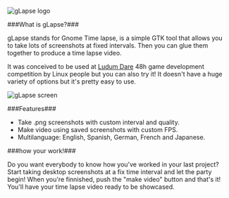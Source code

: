 ![gLapse logo](https://raw.github.com/siondream/glapse/master/web/glapse-logo.redimensionado.png)

###What is gLapse?###

gLapse stands for Gnome Time lapse, is a simple GTK tool that allows you to take lots of screenshots
at fixed intervals. Then you can glue them together to produce a time lapse video.

It was conceived to be used at [Ludum Dare](http://ludumdare.com/compo/) 48h game development competition
by Linux people but you can also try it! It doesn't have a huge variety of options but it's pretty easy to use.

![gLapse screen](https://raw.github.com/siondream/glapse/master/web/glapse-02.png)

###Features###

* Take .png screenshots with custom interval and quality.
* Make video using saved screenshots with custom FPS.
* Multilanguage: English, Spanish, German, French and Japanese.

###how your work!###

Do you want everybody to know how you've worked in your last project? Start taking
desktop screenshots at a fix time interval and let the party begin! When you're finnished,
push the "make video" button and that's it! You'll have your time lapse video ready to be showcased.